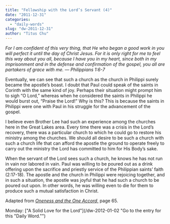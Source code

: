 ```yaml
---
title: "Fellowship with the Lord’s Servant (4)"
date: "2011-12-31"
categories: 
  - "daily-words"
slug: "dw-2011-12-31"
author: "Titus Chu"
---
```


_For I am confident of this very thing, that He who began a good work in you will perfect it until the day of Christ Jesus. For it is only right for me to feel this way about you all, because I have you in my heart, since both in my imprisonment and in the defense and confirmation of the gospel, you all are partakers of grace with me. — Philippians 1:6-7_

Eventually, we can see that such a church as the church in Philippi surely became the apostle’s boast. I doubt that Paul could speak of the saints in Corinth with the same kind of joy. Perhaps their situation might prompt him to sigh “O Lord,” whereas when he considered the saints in Philippi he would burst out, “Praise the Lord!” Why is this? This is because the saints in Philippi were one with Paul in his struggle for the advancement of the gospel.

I believe even Brother Lee had such an experience among the churches here in the Great Lakes area. Every time there was a crisis in the Lord’s recovery, there was a particular church to which he could go to restore his ministry among the churches. We should all desire to be such a church with such a church life that can afford the apostle the ground to operate freely to carry out the ministry the Lord has committed to him for His Body’s sake.

When the servant of the Lord sees such a church, he knows he has not run in vain nor labored in vain. Paul was willing to be poured out as a drink offering upon the sacrifice and priestly service of the Philippian saints’ faith (2:17-18). The apostle and the church in Philippi were rejoicing together, and in such a situation, the apostle was joyful that he had such a church to be poured out upon. In other words, he was willing even to die for them to produce such a mutual satisfaction in Christ.

Adapted from _[Oneness and the One Accord,](/book-oneness "Go to the listing for this book.")_ page 65.

Monday: ["A Solid Love for the Lord"](/dw-2012-01-02 "Go to the entry for this "Daily Word."")
